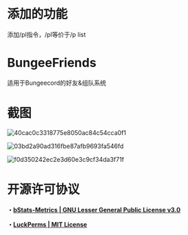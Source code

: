 # 添加的功能
添加/pl指令，/pl等价于/p list
# BungeeFriends
适用于Bungeecord的好友&组队系统

# 截图
![40cac0c3318775e8050ac84c54cca0f1](https://i.gyazo.com/40cac0c3318775e8050ac84c54cca0f1.png "40cac0c3318775e8050ac84c54cca0f1")


![03bd2a90ad316fbe87afb9693fa546fd](https://i.gyazo.com/03bd2a90ad316fbe87afb9693fa546fd.png "03bd2a90ad316fbe87afb9693fa546fd")


![f0d350242ec2e3d60e3c9cf34da3f71f](https://i.gyazo.com/f0d350242ec2e3d60e3c9cf34da3f71f.png "0d350242ec2e3d60e3c9cf34da3f71f")

# 开源许可协议
**・[bStats-Metrics | GNU Lesser General Public License v3.0](https://github.com/Bastian/bStats-Metrics/blob/master/LICENSE)**

**・[LuckPerms | MIT License](https://raw.githubusercontent.com/lucko/LuckPerms/master/LICENSE.txt)**
